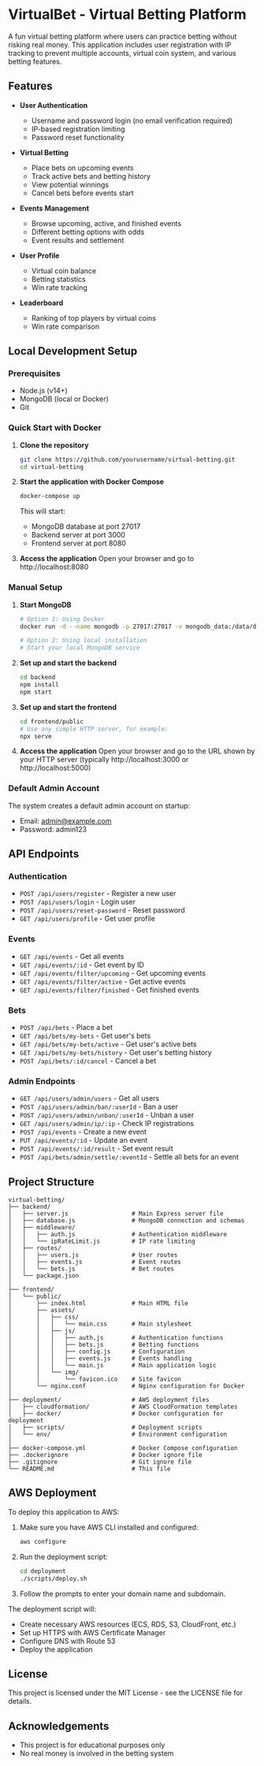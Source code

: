 # VirtualBet - Virtual Betting Platform

A fun virtual betting platform where users can practice betting without risking real money. This application includes user registration with IP tracking to prevent multiple accounts, virtual coin system, and various betting features.

## Features

- **User Authentication**
  - Username and password login (no email verification required)
  - IP-based registration limiting
  - Password reset functionality

- **Virtual Betting**
  - Place bets on upcoming events
  - Track active bets and betting history
  - View potential winnings
  - Cancel bets before events start

- **Events Management**
  - Browse upcoming, active, and finished events
  - Different betting options with odds
  - Event results and settlement

- **User Profile**
  - Virtual coin balance
  - Betting statistics
  - Win rate tracking

- **Leaderboard**
  - Ranking of top players by virtual coins
  - Win rate comparison

## Local Development Setup

### Prerequisites
- Node.js (v14+)
- MongoDB (local or Docker)
- Git

### Quick Start with Docker

1. **Clone the repository**
   ```bash
   git clone https://github.com/yourusername/virtual-betting.git
   cd virtual-betting
   ```

2. **Start the application with Docker Compose**
   ```bash
   docker-compose up
   ```

   This will start:
   - MongoDB database at port 27017
   - Backend server at port 3000
   - Frontend server at port 8080

3. **Access the application**
   Open your browser and go to http://localhost:8080

### Manual Setup

1. **Start MongoDB**
   ```bash
   # Option 1: Using Docker
   docker run -d --name mongodb -p 27017:27017 -v mongodb_data:/data/db mongo:latest
   
   # Option 2: Using local installation
   # Start your local MongoDB service
   ```

2. **Set up and start the backend**
   ```bash
   cd backend
   npm install
   npm start
   ```

3. **Set up and start the frontend**
   ```bash
   cd frontend/public
   # Use any simple HTTP server, for example:
   npx serve
   ```

4. **Access the application**
   Open your browser and go to the URL shown by your HTTP server (typically http://localhost:3000 or http://localhost:5000)

### Default Admin Account

The system creates a default admin account on startup:
- Email: admin@example.com
- Password: admin123

## API Endpoints

### Authentication
- `POST /api/users/register` - Register a new user
- `POST /api/users/login` - Login user
- `POST /api/users/reset-password` - Reset password
- `GET /api/users/profile` - Get user profile

### Events
- `GET /api/events` - Get all events
- `GET /api/events/:id` - Get event by ID
- `GET /api/events/filter/upcoming` - Get upcoming events
- `GET /api/events/filter/active` - Get active events
- `GET /api/events/filter/finished` - Get finished events

### Bets
- `POST /api/bets` - Place a bet
- `GET /api/bets/my-bets` - Get user's bets
- `GET /api/bets/my-bets/active` - Get user's active bets
- `GET /api/bets/my-bets/history` - Get user's betting history
- `POST /api/bets/:id/cancel` - Cancel a bet

### Admin Endpoints
- `GET /api/users/admin/users` - Get all users
- `POST /api/users/admin/ban/:userId` - Ban a user
- `POST /api/users/admin/unban/:userId` - Unban a user
- `GET /api/users/admin/ip/:ip` - Check IP registrations
- `POST /api/events` - Create a new event
- `PUT /api/events/:id` - Update an event
- `POST /api/events/:id/result` - Set event result
- `POST /api/bets/admin/settle/:eventId` - Settle all bets for an event

## Project Structure

```
virtual-betting/
├── backend/
│   ├── server.js                  # Main Express server file
│   ├── database.js                # MongoDB connection and schemas
│   ├── middleware/
│   │   ├── auth.js                # Authentication middleware
│   │   └── ipRateLimit.js         # IP rate limiting
│   ├── routes/
│   │   ├── users.js               # User routes
│   │   ├── events.js              # Event routes
│   │   └── bets.js                # Bet routes
│   └── package.json
│
├── frontend/
│   └── public/
│       ├── index.html             # Main HTML file
│       ├── assets/
│       │   ├── css/
│       │   │   └── main.css       # Main stylesheet
│       │   ├── js/
│       │   │   ├── auth.js        # Authentication functions
│       │   │   ├── bets.js        # Betting functions
│       │   │   ├── config.js      # Configuration
│       │   │   ├── events.js      # Events handling
│       │   │   └── main.js        # Main application logic
│       │   └── img/
│       │       └── favicon.ico    # Site favicon
│       └── nginx.conf             # Nginx configuration for Docker
│
├── deployment/                    # AWS deployment files
│   ├── cloudformation/            # AWS CloudFormation templates
│   ├── docker/                    # Docker configuration for deployment
│   ├── scripts/                   # Deployment scripts
│   └── env/                       # Environment configuration
│
├── docker-compose.yml             # Docker Compose configuration
├── .dockerignore                  # Docker ignore file
├── .gitignore                     # Git ignore file
└── README.md                      # This file
```

## AWS Deployment

To deploy this application to AWS:

1. Make sure you have AWS CLI installed and configured:
   ```bash
   aws configure
   ```

2. Run the deployment script:
   ```bash
   cd deployment
   ./scripts/deploy.sh
   ```

3. Follow the prompts to enter your domain name and subdomain.

The deployment script will:
- Create necessary AWS resources (ECS, RDS, S3, CloudFront, etc.)
- Set up HTTPS with AWS Certificate Manager
- Configure DNS with Route 53
- Deploy the application

## License

This project is licensed under the MIT License - see the LICENSE file for details.

## Acknowledgements

- This project is for educational purposes only
- No real money is involved in the betting system